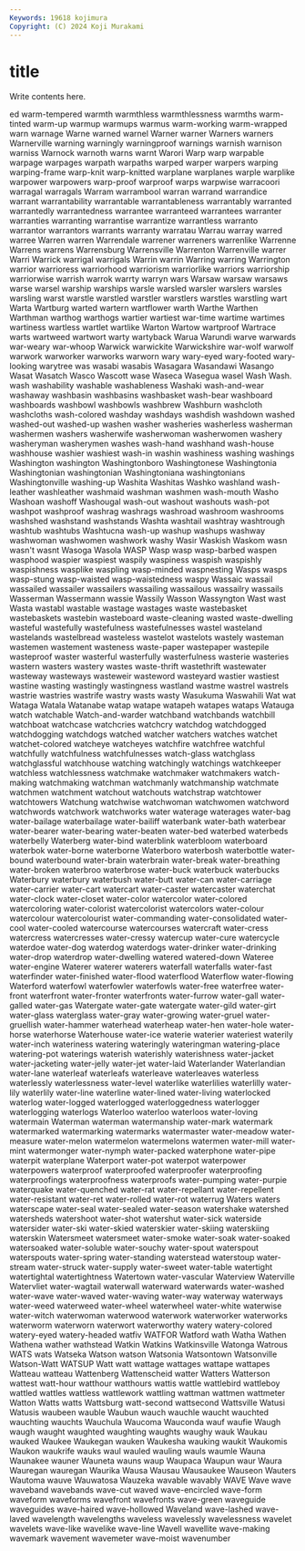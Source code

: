 ```yaml
---
Keywords: 19618 kojimura
Copyright: (C) 2024 Koji Murakami
---
```


# title

Write contents here.



ed warm-tempered warmth warmthless
warmthlessness warmths warm-tinted warm-up warmup warmups warmus warm-working warm-wrapped warn
warnage Warne warned warnel Warner warner Warners warners Warnerville warning
warningly warningproof warnings warnish warnison warniss Warnock warnoth warns warnt
Warori Warp warp warpable warpage warpages warpath warpaths warped warper
warpers warping warping-frame warp-knit warp-knitted warplane warplanes warple warplike warpower
warpowers warp-proof warproof warps warpwise warracoori warragal warragals Warram warrambool
warran warrand warrandice warrant warrantability warrantable warrantableness warrantably warranted warrantedly
warrantedness warrantee warranteed warrantees warranter warranties warranting warrantise warrantize warrantless
warranto warrantor warrantors warrants warranty warratau Warrau warray warred warree
Warren warren Warrendale warrener warreners warrenlike Warrenne Warrens warrens Warrensburg
Warrensville Warrenton Warrenville warrer Warri Warrick warrigal warrigals Warrin warrin
Warring warring Warrington warrior warrioress warriorhood warriorism warriorlike warriors warriorship
warriorwise warrish warrok warrty warryn wars Warsaw warsaw warsaws warse
warsel warship warships warsle warsled warsler warslers warsles warsling warst
warstle warstled warstler warstlers warstles warstling wart Warta Wartburg warted
wartern wartflower warth Warthe Warthen Warthman warthog warthogs wartier wartiest
war-time wartime wartimes wartiness wartless wartlet wartlike Warton Wartow wartproof
Wartrace warts wartweed wartwort warty wartyback Warua Warundi warve warwards
war-weary war-whoop Warwick warwickite Warwickshire war-wolf warwolf warwork warworker warworks
warworn wary wary-eyed wary-footed wary-looking warytree was wasabi wasabis Wasagara
Wasandawi Wasango Wasat Wasatch Wasco Wascott wase Waseca Wasegua wasel
Wash Wash. wash washability washable washableness Washaki wash-and-wear washaway washbasin
washbasins washbasket wash-bear washboard washboards washbowl washbowls washbrew Washburn washcloth
washcloths wash-colored washday washdays washdish washdown washed washed-out washed-up washen
washer washeries washerless washerman washermen washers washerwife washerwoman washerwomen washery
washeryman washerymen washes wash-hand washhand wash-house washhouse washier washiest wash-in
washin washiness washing washings Washington washington Washingtonboro Washingtonese Washingtonia Washingtonian
washingtonian Washingtoniana washingtonians Washingtonville washing-up Washita Washitas Washko washland wash-leather
washleather washmaid washman washmen wash-mouth Washo Washoan washoff Washougal wash-out
washout washouts wash-pot washpot washproof washrag washrags washroad washroom washrooms
washshed washstand washstands Washta washtail washtray washtrough washtub washtubs Washtucna
wash-up washup washups washway washwoman washwomen washwork washy Wasir Waskish
Waskom wasn wasn't wasnt Wasoga Wasola WASP Wasp wasp wasp-barbed
waspen wasphood waspier waspiest waspily waspiness waspish waspishly waspishness wasplike
waspling wasp-minded waspnesting Wasps wasps wasp-stung wasp-waisted wasp-waistedness waspy Wassaic
wassail wassailed wassailer wassailers wassailing wassailous wassailry wassails Wasserman Wassermann
wassie Wassily Wasson Wassyngton Wast wast Wasta wastabl wastable wastage
wastages waste wastebasket wastebaskets wastebin wasteboard waste-cleaning wasted waste-dwelling wasteful
wastefully wastefulness wastefulnesses wastel wasteland wastelands wastelbread wasteless wastelot wastelots
wastely wasteman wastemen wastement wasteness waste-paper wastepaper wastepile wasteproof waster
wasterful wasterfully wasterfulness wasterie wasteries wastern wasters wastery wastes waste-thrift
wastethrift wastewater wasteway wasteways wasteweir wasteword wasteyard wastier wastiest wastine
wasting wastingly wastingness wastland wastme wastrel wastrels wastrie wastries wastrife
wastry wasts wasty Wasukuma Waswahili Wat wat Wataga Watala Watanabe
watap watape watapeh watapes wataps Watauga watch watchable Watch-and-warder watchband
watchbands watchbill watchboat watchcase watchcries watchcry watchdog watchdogged watchdogging watchdogs
watched watcher watchers watches watchet watchet-colored watcheye watcheyes watchfire watchfree
watchful watchfully watchfulness watchfulnesses watch-glass watchglass watchglassful watchhouse watching watchingly
watchings watchkeeper watchless watchlessness watchmake watchmaker watchmakers watch-making watchmaking watchman
watchmanly watchmanship watchmate watchmen watchment watchout watchouts watchstrap watchtower watchtowers
Watchung watchwise watchwoman watchwomen watchword watchwords watchwork watchworks water waterage
waterages water-bag water-bailage waterbailage water-bailiff waterbank water-bath waterbear water-bearer water-bearing
water-beaten water-bed waterbed waterbeds waterbelly Waterberg water-bind waterblink waterbloom waterboard
waterbok water-borne waterborne Waterboro waterbosh waterbottle water-bound waterbound water-brain waterbrain
water-break water-breathing water-broken waterbroo waterbrose water-buck waterbuck waterbucks Waterbury waterbury
waterbush water-butt water-can water-carriage water-carrier water-cart watercart water-caster watercaster waterchat
water-clock water-closet water-color watercolor water-colored watercoloring water-colorist watercolorist watercolors water-colour
watercolour watercolourist water-commanding water-consolidated water-cool water-cooled watercourse watercourses watercraft water-cress
watercress watercresses water-cressy watercup water-cure watercycle waterdoe water-dog waterdog waterdogs
water-drinker water-drinking water-drop waterdrop water-dwelling watered watered-down Wateree water-engine Waterer
waterer waterers waterfall waterfalls water-fast waterfinder water-finished water-flood waterflood Waterflow
water-flowing Waterford waterfowl waterfowler waterfowls water-free waterfree water-front waterfront water-fronter
waterfronts water-furrow water-gall water-galled water-gas Watergate water-gate watergate water-gild water-girt
water-glass waterglass water-gray water-growing water-gruel water-gruellish water-hammer waterhead waterheap water-hen
water-hole water-horse waterhorse Waterhouse water-ice waterie waterier wateriest waterily water-inch
wateriness watering wateringly wateringman watering-place watering-pot waterings waterish waterishly waterishness
water-jacket water-jacketing water-jelly water-jet water-laid Waterlander Waterlandian water-lane waterleaf waterleafs
waterleave waterleaves waterless waterlessly waterlessness water-level waterlike waterlilies waterlilly water-lily
waterlily water-line waterline water-lined water-living waterlocked waterlog water-logged waterlogged waterloggedness
waterlogger waterlogging waterlogs Waterloo waterloo waterloos water-loving watermain Waterman waterman
watermanship water-mark watermark watermarked watermarking watermarks watermaster water-meadow water-measure water-melon
watermelon watermelons watermen water-mill water-mint watermonger water-nymph water-packed waterphone water-pipe
waterpit waterplane Waterport water-pot waterpot waterpower waterpowers waterproof waterproofed waterproofer
waterproofing waterproofings waterproofness waterproofs water-pumping water-purpie waterquake water-quenched water-rat water-repellant
water-repellent water-resistant water-ret water-rolled water-rot waterrug Waters waters waterscape water-seal
water-sealed water-season watershake watershed watersheds watershoot water-shot watershut water-sick waterside
watersider water-ski water-skied waterskier water-skiing waterskiing waterskin Watersmeet watersmeet water-smoke
water-soak water-soaked watersoaked water-soluble water-souchy water-spout waterspout waterspouts water-spring water-standing
waterstead waterstoup water-stream water-struck water-supply water-sweet water-table watertight watertightal watertightness
Watertown water-vascular Waterview Waterville Watervliet water-wagtail waterwall waterward waterwards water-washed
water-wave water-waved water-waving water-way waterway waterways water-weed waterweed water-wheel waterwheel
water-white waterwise water-witch waterwoman waterwood waterwork waterworker waterworks waterworm waterworn
waterwort waterworthy watery watery-colored watery-eyed watery-headed watfiv WATFOR Watford wath
Watha Wathen Wathena wather wathstead Watkin Watkins Watkinsville Watonga Watrous
WATS wats Watseka Watson watson Watsonia Watsontown Watsonville Watson-Watt WATSUP
Watt watt wattage wattages wattape wattapes Watteau watteau Wattenberg Wattenscheid
watter Watters Watterson wattest watt-hour watthour watthours wattis wattle wattlebird
wattleboy wattled wattles wattless wattlework wattling wattman wattmen wattmeter Watton
Watts watts Wattsburg watt-second wattsecond Wattsville Watusi Watusis waubeen wauble
Waubun wauch wauchle waucht wauchted wauchting wauchts Wauchula Waucoma Wauconda
wauf waufie Waugh waugh waught waughted waughting waughts waughy wauk
Waukau wauked Waukee Waukegan wauken Waukesha wauking waukit Waukomis Waukon
waukrife wauks waul wauled wauling wauls waumle Wauna Waunakee wauner
Wauneta wauns waup Waupaca Waupun waur Waura Wauregan wauregan Waurika
Wausa Wausau Wausaukee Wauseon Wauters Wautoma wauve Wauwatosa Wauzeka wavable
wavably WAVE Wave wave waveband wavebands wave-cut waved wave-encircled wave-form
waveform waveforms wavefront wavefronts wave-green waveguide waveguides wave-haired wave-hollowed Waveland
wave-lashed wave-laved wavelength wavelengths waveless wavelessly wavelessness wavelet wavelets wave-like
wavelike wave-line Wavell wavellite wave-making wavemark wavement wavemeter wave-moist wavenumber
